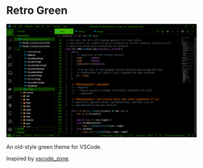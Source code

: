 # Retro Green

![Preview](preview.png)

An old-style green theme for VSCode.

Inspired by [vscode_zone](https://github.com/Rob-DL/vscode_zone).
